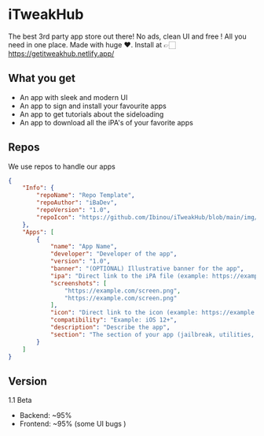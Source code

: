 # iTweakHub
The best 3rd party app store out there! No ads, clean UI and free ! All you need in one place. Made with huge ❤.
Install at 👉🏻 https://getitweakhub.netlify.app/

## What you get
- An app with sleek and modern UI
- An app to sign and install your favourite apps
- An app to get tutorials about the sideloading
- An app to download all the iPA's of your favorite apps

## Repos
We use repos to handle our apps

```json
{
    "Info": {
        "repoName": "Repo Template",
        "repoAuthor": "iBaDev",
        "repoVersion": "1.0",
        "repoIcon": "https://github.com/Ibinou/iTweakHub/blob/main/img/1692882661.243033-B96EE26F-9FC1-44FF-8A32-934A3D779A1A.png?raw=true"
    },
    "Apps": [
        {
            "name": "App Name",
            "developer": "Developer of the app",
            "version": "1.0",
            "banner": "(OPTIONAL) Illustrative banner for the app",
            "ipa": "Direct link to the iPA file (example: https://example.com/app.ipa)",
            "screenshots": [
				"https://example.com/screen.png",
				"https://example.com/screen.png"
            ],
            "icon": "Direct link to the icon (example: https://example.com/icon.png)",
            "compatibility": "Example: iOS 12+",
            "description": "Describe the app",
            "section": "The section of your app (jailbreak, utilities, etc.)"
        }
    ]
}
```

## Version
1.1 Beta

- Backend: ~95% 
- Frontend: ~95% (some UI bugs )
